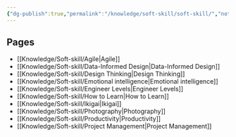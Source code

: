 ```yaml
---
{"dg-publish":true,"permalink":"/knowledge/soft-skill/soft-skill/","noteIcon":""}
---
```


## Pages

- [[Knowledge/Soft-skill/Agile\|Agile]]
- [[Knowledge/Soft-skill/Data-Informed Design\|Data-Informed Design]]
- [[Knowledge/Soft-skill/Design Thinking\|Design Thinking]]
- [[Knowledge/Soft-skill/Emotional intelligence\|Emotional intelligence]]
- [[Knowledge/Soft-skill/Engineer Levels\|Engineer Levels]]
- [[Knowledge/Soft-skill/How to Learn\|How to Learn]]
- [[Knowledge/Soft-skill/Ikigai\|Ikigai]]
- [[Knowledge/Soft-skill/Photography\|Photography]]
- [[Knowledge/Soft-skill/Productivity\|Productivity]]
- [[Knowledge/Soft-skill/Project Management\|Project Management]]


